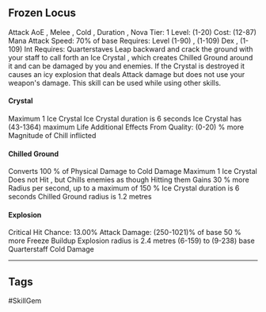 ## Frozen Locus
Attack
AoE , Melee , Cold , Duration , Nova
Tier: 1
Level: (1-20)
Cost: (12-87) Mana
Attack Speed: 70% of base
Requires: Level (1-90) , (1-109) Dex , (1-109) Int
Requires: Quarterstaves
Leap backward and crack the ground with your staff to call forth an Ice Crystal , which creates Chilled Ground around it and can be damaged by you and enemies. If the Crystal is destroyed it causes an icy explosion that deals Attack damage but does not use your weapon's damage. This skill can be used while using other skills.
#### Crystal
Maximum 1 Ice Crystal
Ice Crystal duration is 6 seconds
Ice Crystal has (43-1364) maximum Life
Additional Effects From Quality:
(0-20) % more Magnitude of Chill inflicted
#### Chilled Ground
Converts 100 % of Physical Damage to Cold Damage
Maximum 1 Ice Crystal
Does not Hit , but Chills enemies as though Hitting them
Gains 30 % more Radius per second, up to a maximum of 150 %
Ice Crystal duration is 6 seconds
Chilled Ground radius is 1.2 metres
#### Explosion
Critical Hit Chance: 13.00%
Attack Damage: (250-1021)% of base
50 % more Freeze Buildup
Explosion radius is 2.4 metres
(6-159) to (9-238) base Quarterstaff Cold Damage

---
## Tags
#SkillGem
